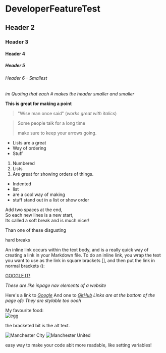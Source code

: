 # DeveloperFeatureTest
## Header 2
### Header 3
#### Header 4
##### Header 5
###### Header 6 - Smallest


_im Quoting that each # makes the header smaller and smaller_

**This is great for making a point**

> "Wise man once said"  (_works great with italics_)

> Some people talk for a long time
>
>
> make sure to keep your arrows going.

* Lists are a great
* Way of ordering
* Stuff

1. Numbered
2. Lists
3. Are great for showing orders of things.

* Indented
 * list
 * are a cool way of making
  * stuff stand out in a list or show order

Add two spaces at the end,  
So each new lines is a new start,  
Its called a soft break and is much nicer!

Than one of these disgusting

hard breaks


An inline link occurs within the text body, and is a really quick way of creating a link in your Markdown file. To do an inline link, you wrap the text you want to use as the link in square brackets [], and then put the link in normal brackets ():

[GOOGLE IT!](http://www.google.com)


_These are like inpage nav elements of a website_

Here's a link to [_Google_][google-link]
And one to [*GitHub*][github-link]
*Links are at the bottom of the page ofc*
_They are stylable too oooh_

My favourite food:  
![egg](https://qa-courseware-images.s3.eu-west-2.amazonaws.com/markdown/links_images/000.jpeg)

the bracketed bit is the alt text.

![Manchester City][blue]
![Manchester United][red]

easy way to make your code abit more readable, like setting variables!



[blue]: https://cdn.images.express.co.uk/img/dynamic/footballteams/x256/20.png
[red]: https://icons.iconseeker.com/png/fullsize/soccer-teams/manchester-united-fc-logo.png










[google-link]: http://www.google.com
[github-link]: http://www.github.com
  
